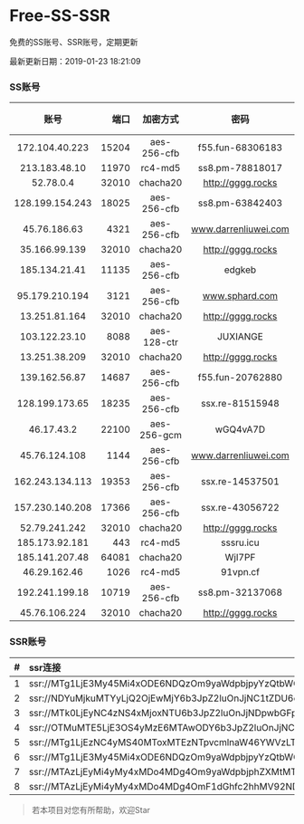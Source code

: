 # Free-SS-SSR

免费的SS账号、SSR账号，定期更新

最新更新日期：2019-01-23 18:21:09 

### SS账号

|账号|端口|加密方式|密码|更新时间|国家|
|:-----:|-----:|:----:|:----:|:----:|:----:|
|172.104.40.223|15204|aes-256-cfb|f55.fun-68306183|18:17:05|SG|
|213.183.48.10|11970|rc4-md5|ss8.pm-78818017|18:17:05|RU|
|52.78.0.4|32010|chacha20|http://gggg.rocks|18:17:14|KR|
|128.199.154.243|18025|aes-256-cfb|ss8.pm-63842403|18:17:06|SG|
|45.76.186.63|4321|aes-256-cfb|www.darrenliuwei.com|18:17:14|SG|
|35.166.99.139|32010|chacha20|http://gggg.rocks|18:17:12|US|
|185.134.21.41|11135|aes-256-cfb|edgkeb|18:17:13|GB|
|95.179.210.194|3121|aes-256-cfb|www.sphard.com|18:17:12|FR|
|13.251.81.164|32010|chacha20|http://gggg.rocks|18:17:14|SG|
|103.122.23.10|8088|aes-128-ctr|JUXIANGE|18:17:09|US|
|13.251.38.209|32010|chacha20|http://gggg.rocks|18:17:06|SG|
|139.162.56.87|14687|aes-256-cfb|f55.fun-20762880|18:17:06|SG|
|128.199.173.65|18235|aes-256-cfb|ssx.re-81515948|18:17:06|SG|
|46.17.43.2|22100|aes-256-gcm|wGQ4vA7D|18:12:13|RU|
|45.76.124.108|1144|aes-256-cfb|www.darrenliuwei.com|18:17:06|AU|
|162.243.134.113|19353|aes-256-cfb|ssx.re-14537501|18:17:05|US|
|157.230.140.208|17366|aes-256-cfb|ssx.re-43056722|18:17:05|US|
|52.79.241.242|32010|chacha20|http://gggg.rocks|18:17:13|KR|
|185.173.92.181|443|rc4-md5|sssru.icu|18:17:18|RU|
|185.141.207.48|64081|chacha20|WjI7PF|18:17:13|GB|
|46.29.162.46|1026|rc4-md5|91vpn.cf|18:17:15|RU|
|192.241.199.18|10719|aes-256-cfb|ss8.pm-32137068|18:17:04|US|
|45.76.106.224|32010|chacha20|http://gggg.rocks|18:17:12|JP|


### SSR账号

|#|ssr连接|
|:-----|:-----|
|1|ssr://MTg1LjE3My45Mi4xODE6NDQzOm9yaWdpbjpyYzQtbWQ1OnBsYWluOmMzTnpjblV1YVdOMS8_cmVtYXJrcz1VMU5TVkU5UFRGOU9iMlJsT3VTX2hPZTlsLWFXcnlBJmdyb3VwPVYxZFhMbE5UVWxOVVQwOU1Ma05QVFE|
|2|ssr://NDYuMjkuMTYyLjQ2OjEwMjY6b3JpZ2luOnJjNC1tZDU6cGxhaW46T1RGMmNHNHVZMlkvP3JlbWFya3M9VTFOU1ZFOVBURjlPYjJSbE91U19oT2U5bC1hV3J5QSZncm91cD1WMWRYTGxOVFVsTlVUMDlNTGtOUFRR|
|3|ssr://MTk0LjEyNC4zNS4xMjoxNTU6b3JpZ2luOnJjNDpwbGFpbjpiRzVqYmcvP3JlbWFya3M9VTFOU1ZFOVBURjlPYjJSbE91ZVJudVdqcXlBJmdyb3VwPVYxZFhMbE5UVWxOVVQwOU1Ma05QVFE|
|4|ssr://OTMuMTE5LjE3OS4yMzE6MTAwODY6b3JpZ2luOnJjNC1tZDUtNjpwbGFpbjpiV2xzZFhoby8_b2Jmc3BhcmFtPTVweTY1Wnk2NXJXTDZLLUVPbWgwZEhBNkx5OTBMbU51TDBWb1pHMVVlR1UmcHJvdG9wYXJhbT1NVERsaFlNeGRPYXpxT1dHakRwb2RIUndPaTh2ZEM1amJpOVNaVVZSV25oeiZyZW1hcmtzPVUxTlNWRTlQVEY5T2IyUmxPdWU5bC1tcHJPV3d2T1M2bWlBJmdyb3VwPVYxZFhMbE5UVWxOVVQwOU1Ma05QVFE|
|5|ssr://MTg1LjEzNC4yMS40MToxMTEzNTpvcmlnaW46YWVzLTI1Ni1jZmI6cGxhaW46WldSbmEyVmkvP3JlbWFya3M9VTFOU1ZFOVBURjlPYjJSbE9nJmdyb3VwPVYxZFhMbE5UVWxOVVQwOU1Ma05QVFE|
|6|ssr://MTg1LjE3My45Mi4xODE6NDQzOm9yaWdpbjpyYzQtbWQ1OnBsYWluOmMzTnpjblV1YVdOMS8_cmVtYXJrcz1VMU5TVkU5UFRGOU9iMlJsT3VTX2hPZTlsLWFXcnlBJmdyb3VwPVYxZFhMbE5UVWxOVVQwOU1Ma05QVFE|
|7|ssr://MTAzLjEyMi4yMy4xMDo4MDg4Om9yaWdpbjphZXMtMTI4LWN0cjpwbGFpbjpTbFZZU1VGT1IwVS8_cmVtYXJrcz1VMU5TVkU5UFRGOU9iMlJsT3VTNm11V2txdVdjc09XTXVpQSZncm91cD1WMWRYTGxOVFVsTlVUMDlNTGtOUFRR|
|8|ssr://MTAzLjEyMi4yMy4xMDo4MDg4OmF1dGhfc2hhMV92NDphZXMtMTI4LWN0cjpwbGFpbjpTbFZZU1VGT1IwVS8_b2Jmc3BhcmFtPTVweTY1Wnk2NXJXTDZLLUVPbWgwZEhBNkx5OTBMbU51TDBWb1pHMVVlR1UmcHJvdG9wYXJhbT1NVERsaFlNeGRPYXpxT1dHakRwb2RIUndPaTh2ZEM1amJpOVNaVVZSV25oeiZyZW1hcmtzPVUxTlNWRTlQVEY5T2IyUmxPdVM2bXVXa3F1V2NzT1dNdWlBJmdyb3VwPVYxZFhMbE5UVWxOVVQwOU1Ma05QVFE|


> 若本项目对您有所帮助，欢迎Star